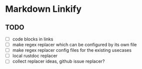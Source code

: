 # Markdown Linkify

## TODO

* [ ] code blocks in links
* [ ] make regex replacer which can be configured by its own file
* [ ] make regex replacer config files for the existing usecases
* [ ] local rustdoc replacer
* [ ] collect replacer ideas, github issue replacer?
